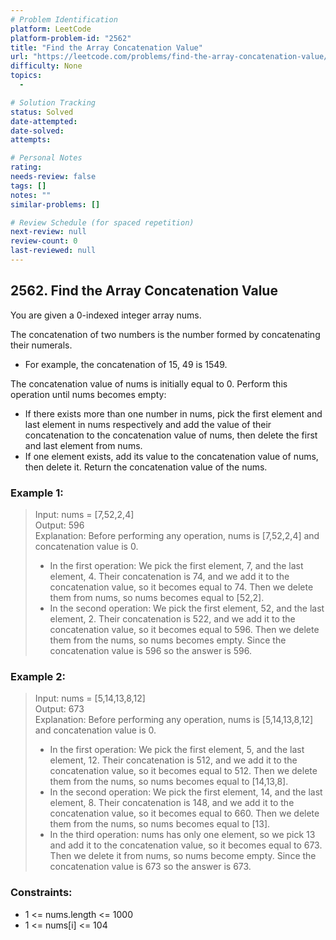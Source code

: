 ```yaml
---
# Problem Identification
platform: LeetCode
platform-problem-id: "2562"
title: "Find the Array Concatenation Value"
url: "https://leetcode.com/problems/find-the-array-concatenation-value/"
difficulty: None
topics:
  -

# Solution Tracking
status: Solved
date-attempted:
date-solved:
attempts:

# Personal Notes
rating:
needs-review: false
tags: []
notes: ""
similar-problems: []

# Review Schedule (for spaced repetition)
next-review: null
review-count: 0
last-reviewed: null
---
```


## 2562. Find the Array Concatenation Value

You are given a 0-indexed integer array nums.

The concatenation of two numbers is the number formed by concatenating their numerals.

- For example, the concatenation of 15, 49 is 1549.

The concatenation value of nums is initially equal to 0. Perform this operation until nums becomes empty:

- If there exists more than one number in nums, pick the first element and last element in nums respectively and add the value of their concatenation to the concatenation value of nums, then delete the first and last element from nums.
- If one element exists, add its value to the concatenation value of nums, then delete it.
  Return the concatenation value of the nums.

### Example 1:

> Input: nums = [7,52,2,4]<br/>
> Output: 596<br/>
> Explanation: Before performing any operation, nums is [7,52,2,4] and concatenation value is 0.
>
> - In the first operation:
>   We pick the first element, 7, and the last element, 4.
>   Their concatenation is 74, and we add it to the concatenation value, so it becomes equal to 74.
>   Then we delete them from nums, so nums becomes equal to [52,2].
> - In the second operation:
>   We pick the first element, 52, and the last element, 2.
>   Their concatenation is 522, and we add it to the concatenation value, so it becomes equal to 596.
>   Then we delete them from the nums, so nums becomes empty.
>   Since the concatenation value is 596 so the answer is 596.

### Example 2:

> Input: nums = [5,14,13,8,12]<br/>
> Output: 673<br/>
> Explanation: Before performing any operation, nums is [5,14,13,8,12] and concatenation value is 0.
>
> - In the first operation:
>   We pick the first element, 5, and the last element, 12.
>   Their concatenation is 512, and we add it to the concatenation value, so it becomes equal to 512.
>   Then we delete them from the nums, so nums becomes equal to [14,13,8].
> - In the second operation:
>   We pick the first element, 14, and the last element, 8.
>   Their concatenation is 148, and we add it to the concatenation value, so it becomes equal to 660.
>   Then we delete them from the nums, so nums becomes equal to [13].
> - In the third operation:
>   nums has only one element, so we pick 13 and add it to the concatenation value, so it becomes equal to 673.
>   Then we delete it from nums, so nums become empty.
>   Since the concatenation value is 673 so the answer is 673.

### Constraints:

- 1 <= nums.length <= 1000
- 1 <= nums[i] <= 104
